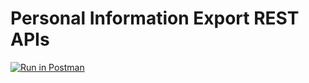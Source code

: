 # Personal Information Export REST APIs

<div id="swagger-ui"></div>
<script src="../../../assets/lib/swagger/swagger-ui-bundle.js"> </script>
<script src="../../../assets/lib/swagger/swagger-ui-standalone-preset.js"> </script>
<script>

  // Begin Swagger UI call region
  const ui = SwaggerUIBundle({
    url: "https://github.com/wso2-extensions/identity-governance/blob/68e3f2d5e246b6a75f48e314ee1019230c662b55/components/org.wso2.carbon.identity.api.user.governance/src/main/resources/api.identity.user.yaml",
    dom_id: '#swagger-ui',
    deepLinking: true,
    presets: [
      SwaggerUIBundle.presets.apis,
      SwaggerUIStandalonePreset
    ],
    plugins: [
      SwaggerUIBundle.plugins.DownloadUrl
    ],
    layout: "StandaloneLayout"
  })
  // End Swagger UI call region

   window.ui = ui
</script>

[![Run in Postman](https://run.pstmn.io/button.svg)](https://www.getpostman.com/collections/51139ad1cff6875115a1)
